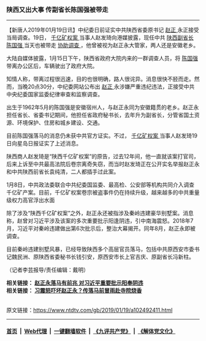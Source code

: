### 陕西又出大事  传副省长陈国强被带走
------------------------

<div class="post_content">
 <p>
  【新唐人2019年01月19日讯】中纪委日前证实中共陕西省委原书记
  <a href="https://www.ntdtv.com/gb/赵正.htm">
   赵正
  </a>
  永正接受当局调查。19日，
  <a href="https://www.ntdtv.com/gb/406522.htm">
   千亿矿权案
  </a>
  当事人赵发琦向港媒披露，现任中共
  <a href="https://www.ntdtv.com/gb/陕西副省长.htm">
   陕西副省长
  </a>
  <a href="https://www.ntdtv.com/gb/陈国强.htm">
   陈国强
  </a>
  当天也被带走
  <a href="https://www.ntdtv.com/gb/协助调查.htm">
   协助调查
  </a>
  ，他曾被视为赵正永大管家，两人还是安徽老乡。
 </p>
 <p>
  大陆自媒体披露，1月15日下午，陕西省政府大院内来的一群调查人员，将
  <a href="https://www.ntdtv.com/gb/陈国强.htm">
   陈国强
  </a>
  带离办公区后，车辆驶出了政府大院。
 </p>
 <p>
  知情人称，带离过程很迅速，目的也很明确，路人很诧异。消息很快不胫而走。然而，当晚20点30分，中纪委网站公布出
  <a href="https://www.ntdtv.com/gb/赵正.htm">
   赵正
  </a>
  永涉嫌严重违纪违法，正接受中共中央纪委国家监委纪律审查和监察调查。
 </p>
 <p>
  出生于1962年5月的陈国强是安徽宿州人，与赵正永同为安徽籍贯的老乡。赵正永担任省长、省委书记期间，他担任省政府秘书长，去年升为副省长，分管省国土资源、环境保护、住房和城乡建设、交通。
 </p>
 <p>
  目前陈国强落马的消息仍未获中共官方证实。不过，
  <a href="https://www.ntdtv.com/gb/406522.htm">
   千亿矿权案
  </a>
  当事人赵发琦19日向星岛日报证实了上述消息。
 </p>
 <p>
  陕西商人赵发琦是“陕西千亿矿权案”的原告，过去12年间，他一直就该案打官司，后来上诉至中共最高法院后卷宗离奇失窃，而当时赵发琦正在公开实名举报赵正永和中共陕西前省长袁纯清，二人都插手过此案。
 </p>
 <p>
  1月8日，中共政法委联合中共纪委国监委、最高检、公安部等机构共同介入调查千亿矿产案。目前，千亿矿权案卷宗被盗事件仍在持续升级，越来越多的中共重量级权力高官浮出水面
 </p>
 <p>
  除了涉及“陕西千亿矿权案”之外，赵正永还被指涉及秦岭违建豪华别墅案。消息称，赵曾对习近平涉及该案的多次重要批示阳逢阴违，引中南海震怒。2018年7月，习近平对秦岭违建做出第6次批示后，整治大幕揭开。同年8月，赵正永即被调查。
 </p>
 <p>
  目前秦岭违建别墅风暴，已经导致陕西多个高层官员落马，包括中共原西安市委书记魏民洲、原陕西省委秘书长钱引安，原西安市长上官吉庆、原副省长冯新柱。
 </p>
 <p>
  （记者李芸报导/责任编辑：戴明）
 </p>
 <p>
  <strong>
   相关链接：
   <a href="https://www.ntdtv.com/gb/2019/01/16/a102490009.html" rel="noopener" target="_blank">
    赵正永落马有前兆 对习近平重要批示阳奉阴违
   </a>
   <br>
    相关链接：
    <a href="https://www.ntdtv.com/gb/2019/01/16/a102490080.html" rel="noopener" target="_blank">
     习震怒吓坏赵正永？传落马前冒雨赴寺院烧香
    </a>
   </br>
  </strong>
 </p>
 <div class="single_ad">
 </div>
</div>

<br/>原文链接：https://www.ntdtv.com/gb/2019/01/19/a102492411.html


------------------------
#### [首页](https://github.com/gfw-breaker/banned-news/blob/master/README.md) &nbsp;|&nbsp; [Web代理](https://github.com/labour-camp/helloworld) &nbsp;|&nbsp; [一键翻墙软件](https://github.com/gfw-breaker/nogfw/blob/master/README.md) &nbsp;|&nbsp; [《九评共产党》](https://github.com/gfw-breaker/9ping.md/blob/master/README.md#九评之一评共产党是什么) &nbsp;|&nbsp; [《解体党文化》](https://github.com/gfw-breaker/jtdwh.md/blob/master/README.md#绪论)

